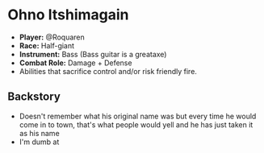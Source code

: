 # Ohno Itshimagain

 * **Player:** @Roquaren
 * **Race:** Half-giant
 * **Instrument:** Bass (Bass guitar is a greataxe)
 * **Combat Role:** Damage + Defense
 * Abilities that sacrifice control and/or risk friendly fire.

## Backstory

 * Doesn't remember what his original name was but every time he would come in to town, that's what people would yell and he has just taken it as his name
 * I'm dumb at <insertanythingthinky>
